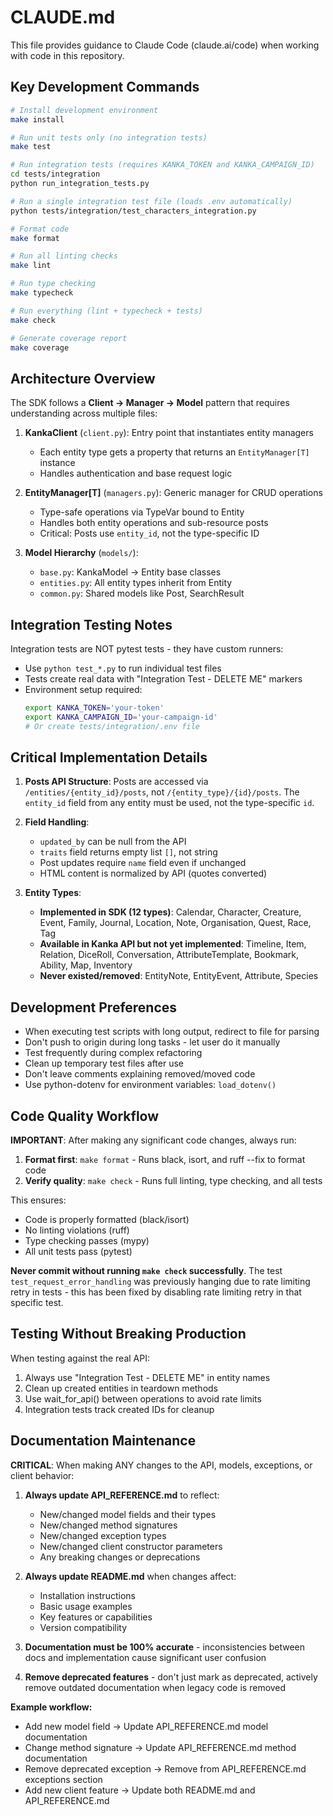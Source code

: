 # CLAUDE.md

This file provides guidance to Claude Code (claude.ai/code) when working with code in this repository.

## Key Development Commands

```bash
# Install development environment
make install

# Run unit tests only (no integration tests)
make test

# Run integration tests (requires KANKA_TOKEN and KANKA_CAMPAIGN_ID)
cd tests/integration
python run_integration_tests.py

# Run a single integration test file (loads .env automatically)
python tests/integration/test_characters_integration.py

# Format code
make format

# Run all linting checks
make lint

# Run type checking
make typecheck

# Run everything (lint + typecheck + tests)
make check

# Generate coverage report
make coverage
```

## Architecture Overview

The SDK follows a **Client → Manager → Model** pattern that requires understanding across multiple files:

1. **KankaClient** (`client.py`): Entry point that instantiates entity managers
   - Each entity type gets a property that returns an `EntityManager[T]` instance
   - Handles authentication and base request logic

2. **EntityManager[T]** (`managers.py`): Generic manager for CRUD operations
   - Type-safe operations via TypeVar bound to Entity
   - Handles both entity operations and sub-resource posts
   - Critical: Posts use `entity_id`, not the type-specific ID

3. **Model Hierarchy** (`models/`):
   - `base.py`: KankaModel → Entity base classes
   - `entities.py`: All entity types inherit from Entity
   - `common.py`: Shared models like Post, SearchResult

## Integration Testing Notes

Integration tests are NOT pytest tests - they have custom runners:
- Use `python test_*.py` to run individual test files
- Tests create real data with "Integration Test - DELETE ME" markers
- Environment setup required:
  ```bash
  export KANKA_TOKEN='your-token'
  export KANKA_CAMPAIGN_ID='your-campaign-id'
  # Or create tests/integration/.env file
  ```

## Critical Implementation Details

1. **Posts API Structure**: Posts are accessed via `/entities/{entity_id}/posts`, not `/{entity_type}/{id}/posts`. The `entity_id` field from any entity must be used, not the type-specific `id`.

2. **Field Handling**:
   - `updated_by` can be null from the API
   - `traits` field returns empty list `[]`, not string
   - Post updates require `name` field even if unchanged
   - HTML content is normalized by API (quotes converted)

3. **Entity Types**: 
   - **Implemented in SDK (12 types)**: Calendar, Character, Creature, Event, Family, Journal, Location, Note, Organisation, Quest, Race, Tag
   - **Available in Kanka API but not yet implemented**: Timeline, Item, Relation, DiceRoll, Conversation, AttributeTemplate, Bookmark, Ability, Map, Inventory
   - **Never existed/removed**: EntityNote, EntityEvent, Attribute, Species

## Development Preferences

- When executing test scripts with long output, redirect to file for parsing
- Don't push to origin during long tasks - let user do it manually
- Test frequently during complex refactoring
- Clean up temporary test files after use
- Don't leave comments explaining removed/moved code
- Use python-dotenv for environment variables: `load_dotenv()`

## Code Quality Workflow

**IMPORTANT**: After making any significant code changes, always run:

1. **Format first**: `make format` - Runs black, isort, and ruff --fix to format code
2. **Verify quality**: `make check` - Runs full linting, type checking, and all tests

This ensures:
- Code is properly formatted (black/isort)
- No linting violations (ruff) 
- Type checking passes (mypy)
- All unit tests pass (pytest)

**Never commit without running `make check` successfully**. The test `test_request_error_handling` was previously hanging due to rate limiting retry in tests - this has been fixed by disabling rate limiting retry in that specific test.

## Testing Without Breaking Production

When testing against the real API:
1. Always use "Integration Test - DELETE ME" in entity names
2. Clean up created entities in teardown methods
3. Use wait_for_api() between operations to avoid rate limits
4. Integration tests track created IDs for cleanup

## Documentation Maintenance

**CRITICAL**: When making ANY changes to the API, models, exceptions, or client behavior:

1. **Always update API_REFERENCE.md** to reflect:
   - New/changed model fields and their types
   - New/changed method signatures
   - New/changed exception types
   - New/changed client constructor parameters
   - Any breaking changes or deprecations

2. **Always update README.md** when changes affect:
   - Installation instructions
   - Basic usage examples
   - Key features or capabilities
   - Version compatibility

3. **Documentation must be 100% accurate** - inconsistencies between docs and implementation cause significant user confusion

4. **Remove deprecated features** - don't just mark as deprecated, actively remove outdated documentation when legacy code is removed

**Example workflow:**
- Add new model field → Update API_REFERENCE.md model documentation
- Change method signature → Update API_REFERENCE.md method documentation
- Remove deprecated exception → Remove from API_REFERENCE.md exceptions section
- Add new client feature → Update both README.md and API_REFERENCE.md